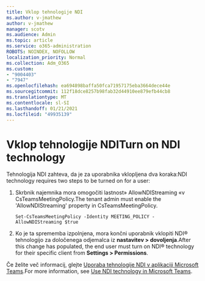 ```yaml
---
title: Vklop tehnologije NDI
ms.author: v-jmathew
author: v-jmathew
manager: scotv
ms.audience: Admin
ms.topic: article
ms.service: o365-administration
ROBOTS: NOINDEX, NOFOLLOW
localization_priority: Normal
ms.collection: Adm_O365
ms.custom:
- "9004403"
- "7947"
ms.openlocfilehash: ea694898baffa50fca71957175eba3664dece44e
ms.sourcegitcommit: 112f18dce8257b98fab32d44910ee879efb44cb8
ms.translationtype: MT
ms.contentlocale: sl-SI
ms.lasthandoff: 01/21/2021
ms.locfileid: "49935139"
---
```

# <a name="turn-on-ndi-technology"></a><span data-ttu-id="bb00e-102">Vklop tehnologije NDI</span><span class="sxs-lookup"><span data-stu-id="bb00e-102">Turn on NDI technology</span></span>

<span data-ttu-id="bb00e-103">Tehnologija NDI zahteva, da je za uporabnika vklopljena dva koraka:</span><span class="sxs-lookup"><span data-stu-id="bb00e-103">NDI technology requires two steps to be turned on for a user:</span></span>

1. <span data-ttu-id="bb00e-104">Skrbnik najemnika mora omogočiti lastnost» AllowNDIStreaming «v CsTeamsMeetingPolicy.</span><span class="sxs-lookup"><span data-stu-id="bb00e-104">The tenant admin must enable the 'AllowNDIStreaming' property in CsTeamsMeetingPolicy.</span></span>

    `Set-CsTeamsMeetingPolicy -Identity MEETING_POLICY -AllowNDIStreaming $true`

2. <span data-ttu-id="bb00e-105">Ko je ta sprememba izpolnjena, mora končni uporabnik vklopiti NDI® tehnologijo za določenega odjemalca iz **nastavitev > dovoljenja**.</span><span class="sxs-lookup"><span data-stu-id="bb00e-105">After this change has populated, the end user must turn on NDI® technology for their specific client from **Settings > Permissions**.</span></span>

<span data-ttu-id="bb00e-106">Če želite več informacij, glejte [Uporaba tehnologije NDI v aplikaciji Microsoft Teams](https://docs.microsoft.com/microsoftteams/use-ndi-in-meetings).</span><span class="sxs-lookup"><span data-stu-id="bb00e-106">For more information, see [Use NDI technology in Microsoft Teams](https://docs.microsoft.com/microsoftteams/use-ndi-in-meetings).</span></span>
